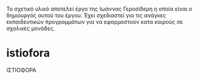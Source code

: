 Το σχετικό υλικό αποτελεί έργο της Ιωάννας Γεροσίδερη η οποία είναι ο δημιουργός αυτού του έργου.
Έχει σχεδιαστεί για τις ανάγκες εκπαιδευτικών προγραμμάτων για να εφαρμοστούν κατα καιρούς σε σχολικές μονάδες.

# istiofora
 ΙΣΤΙΟΦΟΡΑ
